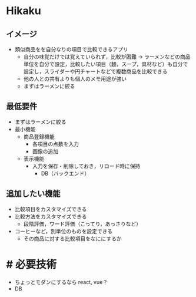 

# Hikaku


## イメージ

-   類似商品をを自分なりの項目で比較できるアプリ
    -   自分の味覚だけでは覚えていられず，比較が困難
        -> ラーメンなどの商品単位を自分で設定，比較したい項目（麺，スープ，具材など）も自分で設定し，スライダーや円チャートなどで複数商品を比較できる
    -   他の人との共有よりも個人のメモ用途が強い
    -   まずはラーメンに絞る


## 最低要件

-   まずはラーメンに絞る
-   最小機能
    -   商品登録機能
        -   各項目の点数を入力
        -   画像の追加
    -   表示機能
        -   入力を保存・削除しておき，リロード時に保持
            -   DB（バックエンド）


## 追加したい機能

-   比較項目をカスタマイズできる
-   比較方法をカスタマイズできる
    -   段階評価，ワード評価（こってり，あっさりなど）
-   コーヒーなど，別単位のものを設定できる
    -   その商品に対する比較項目をなににするか

# # 必要技術

-   ちょっとモダンにするなら react, vue？
-   DB

